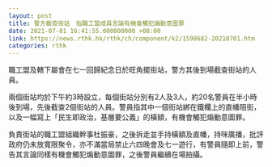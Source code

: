 ```yaml
---
layout: post
title: 警方截查街站　指職工盟成員言論有機會觸犯煽動意圖罪
date: 2021-07-01 16:41:55.000000000 +08:00
link: https://news.rthk.hk/rthk/ch/component/k2/1598682-20210701.htm
categories: rthk
---
```


職工盟及轄下屬會在七一回歸紀念日於旺角擺街站，警方其後到場截查街站的人員。

兩個街站均於下午約3時設立，每個街站分別有2人及3人，約20名警員在半小時後到場，先後截查2個街站的人員。警員指其中一個街站綁在鐵欄上的直幡阻街，以及一幅寫上「民生即政治，基層要公義」的橫額，有機會觸犯煽動意圖罪。

負責街站的職工盟組織幹事杜振豪，之後拆走並手持橫額及直幡，持咪廣播，批評政府仍未放寬限聚令，亦不滿當局禁止六四晚會及七一遊行，有警員隨即上前，警告其言論同樣有機會觸犯煽動意圖罪，之後警員繼續在場拍攝。
